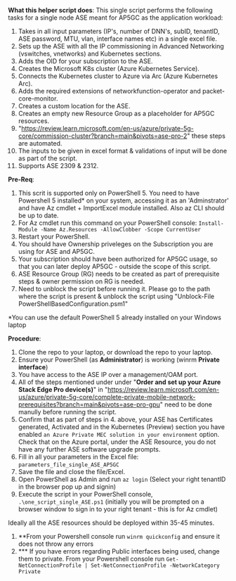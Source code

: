 **What this helper script does**:
This single script performs the following tasks for a single node ASE meant for AP5GC as the application workload:
1. Takes in all input parameters (IP's, number of DNN's, subID, tenantID, ASE password, MTU, vlan, interface names etc) in a single excel file.
2. Sets up the ASE with all the IP commissioning in Advanced Networking (vswitches, vnetworks) and Kubernetes sections.
3. Adds the OID for your subscription to the ASE.
4. Creates the Microsoft K8s cluster (Azure Kubernetes Service).
5. Connects the Kubernetes cluster to Azure via Arc (Azure Kubernetes Arc).
6. Adds the required extensions of networkfunction-operator and packet-core-monitor.
7. Creates a custom location for the ASE.
8. Creates an empty new Resource Group as a placeholder for AP5GC resources.
9. "https://review.learn.microsoft.com/en-us/azure/private-5g-core/commission-cluster?branch=main&pivots=ase-pro-2" these steps are automated.
10. The inputs to be given in excel format & validations of input will be done as part of the script.
11. Supports ASE 2309 & 2312.

**Pre-Req**:
1. This scrit is supported only on PowerShell 5. You need to have Powershell 5 installed* on your system, accessing it as an 'Adminstrator' and have Az cmdlet + ImportExcel module installed. Also az CLI should be up to date.
2. For Az cmdlet run this command on your PowerShell console: `Install-Module -Name Az.Resources -AllowClobber -Scope CurrentUser`
3. Restart your PowerShell.
4. You should have Ownership priveleges on the Subscription you are using for ASE and AP5GC.
5. Your subscription should have been authorized for AP5GC usage, so that you can later deploy AP5GC - outside the scope of this script.
6. ASE Resource Group (RG) needs to be created as part of prerequisite steps & owner permission on RG is needed. 
7. Need to unblock the script before running it. Please go to the path where the script is present & unblock the script using "Unblock-File PowerShellBasedConfiguration.psm1"

*You can use the default PowerShell 5 already installed on your Windows laptop

**Procedure**:
1.	Clone the repo to your laptop, or download the repo to your laptop.
2.  Ensure your PowerShell (as **Administrator**) is working (winrm **Private interface**)
3.  You have access to the ASE IP over a management/OAM port.
4.  All of the steps mentioned under under "**Order and set up your Azure Stack Edge Pro device(s)**" in "https://review.learn.microsoft.com/en-us/azure/private-5g-core/complete-private-mobile-network-prerequisites?branch=main&pivots=ase-pro-gpu" need to be done manully before running the script.
5. Confirm that as part of steps in 4. above, your ASE has Certificates generated, Activated and in the Kubernetes (Preview) section you have enabled `an Azure Private MEC solution in your environment` option. Check that on the Azure portal, under the ASE Resource, you do not have any further ASE software upgrade prompts.
6.  Fill in all your parameters in the Excel file: `parameters_file_single_ASE_AP5GC`
7.  Save the file and close the file/Excel.
8.  Open PowerShell as Admin and run `az login` (Select your right tenantID in the browser pop up and signin)
9.	Execute the script in your PowerShell console, `.\one_script_single_ASE.ps1` (initially you will be prompted on a browser window to sign in to your right tenant - this is for Az cmdlet)

Ideally all the ASE resources should be deployed within 35-45 minutes.


1. **From your Powershell console run `winrm quickconfig` and ensure it does not throw any errors
2. *** If you have errors regarding Public interfaces being used, change them to private. From your Powershell console run `Get-NetConnectionProfile | Set-NetConnectionProfile -NetworkCategory Private`

